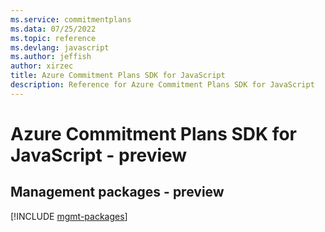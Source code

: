 ```yaml
---
ms.service: commitmentplans
ms.data: 07/25/2022
ms.topic: reference
ms.devlang: javascript
ms.author: jeffish
author: xirzec
title: Azure Commitment Plans SDK for JavaScript
description: Reference for Azure Commitment Plans SDK for JavaScript
---
```

# Azure Commitment Plans SDK for JavaScript - preview

## Management packages - preview
[!INCLUDE [mgmt-packages](commitment-plans-mgmt-index.md)]